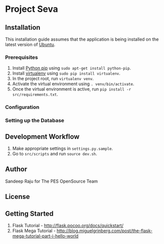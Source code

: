 Project Seva
===

## Installation

This installation guide assumes that the application is being installed on the latest version of [Ubuntu](http://www.ubuntu.com/ubuntu).

### Prerequisites

1. Install [Python pip](https://pypi.python.org/pypi/pip) using `sudo apt-get install python-pip`.
2. Install [virtualenv](https://pypi.python.org/pypi/virtualenv) using `sudo pip install virtualenv`.
3. In the project root, run `virtualenv venv`.
4. Activate the virtual environment using `. venv/bin/activate`.
5. Once the virtual environment is active, run `pip install -r src/requirements.txt`.

### Configuration

### Setting up the Database

## Development Workflow

1. Make appropriate settings in `settings.py.sample`.
2. Go to `src/scripts` and run `source dev.sh`.

## Author

Sandeep Raju for
The PES OpenSource Team


## License


## Getting Started  
1. Flask Tutorial - http://flask.pocoo.org/docs/quickstart/
2. Flask Mega Tutorial - http://blog.miguelgrinberg.com/post/the-flask-mega-tutorial-part-i-hello-world  

